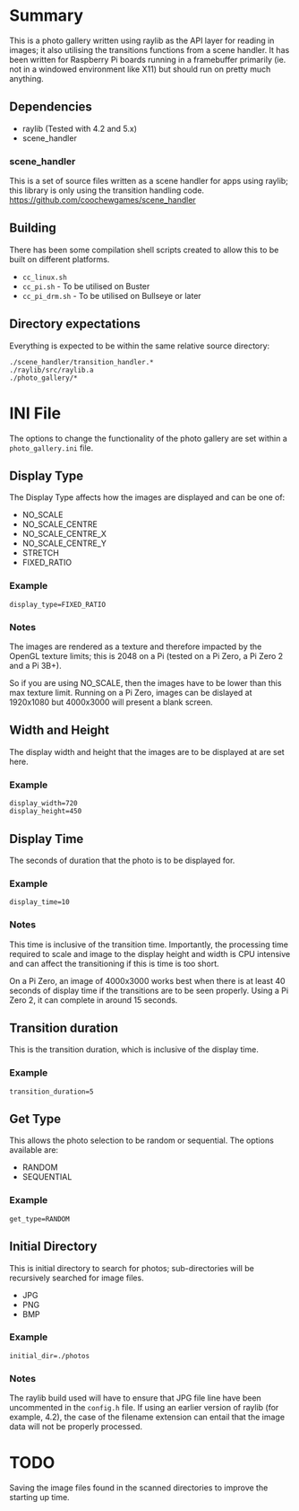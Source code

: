 # Summary
This is a photo gallery written using raylib as the API layer for reading in images; it also utilising the transitions functions from a scene handler.  It has been written for Raspberry Pi boards running in a framebuffer primarily (ie. not in a windowed environment like X11) but should run on pretty much anything.

## Dependencies
- raylib (Tested with 4.2 and 5.x)
- scene_handler

### scene_handler
This is a set of source files written as a scene handler for apps using raylib; this library is only using the transition handling code.
https://github.com/coochewgames/scene_handler

## Building
There has been some compilation shell scripts created to allow this to be built on different platforms.
- `cc_linux.sh`
- `cc_pi.sh` - To be utilised on Buster
- `cc_pi_drm.sh` - To be utilised on Bullseye or later

## Directory expectations
Everything is expected to be within the same relative source directory:
```
./scene_handler/transition_handler.*
./raylib/src/raylib.a
./photo_gallery/*
```

# INI File
The options to change the functionality of the photo gallery are set within a `photo_gallery.ini` file.

## Display Type
The Display Type affects how the images are displayed and can be one of:
- NO_SCALE
- NO_SCALE_CENTRE
- NO_SCALE_CENTRE_X
- NO_SCALE_CENTRE_Y
- STRETCH
- FIXED_RATIO

### Example
```
display_type=FIXED_RATIO
```

### Notes
The images are rendered as a texture and therefore impacted by the OpenGL texture limits; this is 2048 on a Pi (tested on a Pi Zero, a Pi Zero 2 and a Pi 3B+).

So if you are using NO_SCALE, then the images have to be lower than this max texture limit.  Running on a Pi Zero, images can be dislayed at 1920x1080 but 4000x3000 will present a blank screen.

## Width and Height
The display width and height that the images are to be displayed at are set here.

### Example
```
display_width=720
display_height=450
```

## Display Time
The seconds of duration that the photo is to be displayed for.

### Example
```
display_time=10
```

### Notes
This time is inclusive of the transition time.  Importantly, the processing time required to scale and image to the display height and width is CPU intensive and can affect the transitioning if this is time is too short.

On a Pi Zero, an image of 4000x3000 works best when there is at least 40 seconds of display time if the transitions are to be seen properly.  Using a Pi Zero 2, it can complete in around 15 seconds.

## Transition duration
This is the transition duration, which is inclusive of the display time.

### Example
```
transition_duration=5
```

## Get Type
This allows the photo selection to be random or sequential.  The options available are:
- RANDOM
- SEQUENTIAL

### Example
```
get_type=RANDOM
```

## Initial Directory
This is initial directory to search for photos; sub-directories will be recursively searched for image files.
- JPG
- PNG
- BMP

### Example
```
initial_dir=./photos
```

### Notes
The raylib build used will have to ensure that JPG file line have been uncommented in the `config.h` file.  If using an earlier version of raylib (for example, 4.2), the case of the filename extension can entail that the image data will not be properly processed.

# TODO
Saving the image files found in the scanned directories to improve the starting up time.
